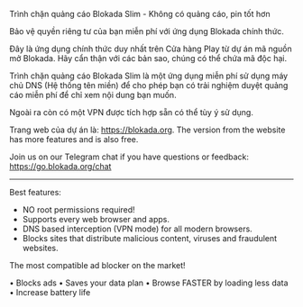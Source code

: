 Trình chặn quảng cáo Blokada Slim - Không có quảng cáo, pin tốt hơn

Bảo vệ quyền riêng tư của bạn miễn phí với ứng dụng Blokada chính thức.

Đây là ứng dụng chính thức duy nhất trên Cửa hàng Play từ dự án mã nguồn mở Blokada. Hãy cẩn thận với các bản sao, chúng có thể chứa mã độc hại.

Trình chặn quảng cáo Blokada Slim là một ứng dụng miễn phí sử dụng máy chủ DNS (Hệ thống tên miền) để cho phép bạn có trải nghiệm duyệt quảng cáo miễn phí để chỉ xem nội dung bạn muốn.

Ngoài ra còn có một VPN được tích hợp sẵn có thể tùy ý sử dụng.

Trang web của dự án là: https://blokada.org. The version from the website has more features and is also free.

Join us on our Telegram chat if you have questions or feedback: https://go.blokada.org/chat

----

Best features:
- NO root permissions required!
- Supports every web browser and apps.
- DNS based interception (VPN mode) for all modern browsers.
- Blocks sites that distribute malicious content, viruses and fraudulent websites.

The most compatible ad blocker on the market!

• Blocks ads • Saves your data plan • Browse FASTER by loading less data • Increase battery life
